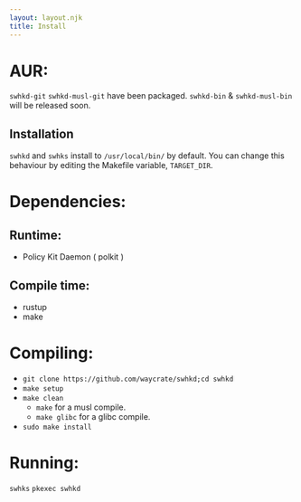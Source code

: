 ```yaml
---
layout: layout.njk
title: Install
---
```

# AUR:
`swhkd-git` `swhkd-musl-git` have been packaged. `swhkd-bin` & `swhkd-musl-bin` will be released soon.

## Installation

`swhkd` and `swhks` install to `/usr/local/bin/` by default. You can change this behaviour by editing the Makefile variable, `TARGET_DIR`.

# Dependencies:

## Runtime:

-   Policy Kit Daemon ( polkit )

## Compile time:

-   rustup
-   make

# Compiling:

-   `git clone https://github.com/waycrate/swhkd;cd swhkd`
-   `make setup`
-   `make clean`
    -   `make` for a musl compile.
    -   `make glibc` for a glibc compile.
-   `sudo make install`

# Running:
`swhks`
`pkexec swhkd`
